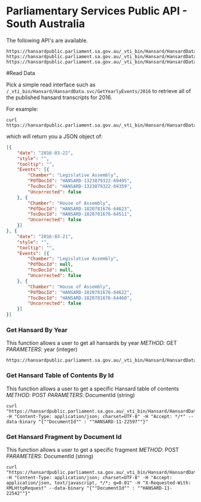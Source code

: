 # Parliamentary Services Public API - South Australia #

The following API's are available.

```
https://hansardpublic.parliament.sa.gov.au/_vti_bin/Hansard/HansardData.svc/GetYearlyEvents
https://hansardpublic.parliament.sa.gov.au/_vti_bin/Hansard/HansardData.svc/GetByDate
https://hansardpublic.parliament.sa.gov.au/_vti_bin/Hansard/HansardData.svc/GetFragmentHtml
```

#Read Data

Pick a simple read interface such as ```/_vti_bin/Hansard/HansardData.svc/GetYearlyEvents/2016``` to retrieve all of the published hansard transcripts for 2016.

For example:
```
curl https://hansardpublic.parliament.sa.gov.au/_vti_bin/Hansard/HansardData.svc/GetYearlyEvents/2016
```
which will return you a JSON object of:
```json
[{
	"date": "2016-03-22",
	"style": "",
	"tooltip": "",
	"Events": [{
		"Chamber": "Legislative Assembly",
		"PdfDocId": "HANSARD-1323879322-69495",
		"TocDocId": "HANSARD-1323879322-69359",
		"Uncorrected": false
	}, {
		"Chamber": "House of Assembly",
		"PdfDocId": "HANSARD-1820781676-64623",
		"TocDocId": "HANSARD-1820781676-64511",
		"Uncorrected": false
	}]
}, {
	"date": "2016-03-21",
	"style": "",
	"tooltip": "",
	"Events": [{
		"Chamber": "Legislative Assembly",
		"PdfDocId": null,
		"TocDocId": null,
		"Uncorrected": false
	}, {
		"Chamber": "House of Assembly",
		"PdfDocId": "HANSARD-1820781676-64622",
		"TocDocId": "HANSARD-1820781676-64460",
		"Uncorrected": false
	}]
}]
```

### Get Hansard By Year
This function allows a user to get all hansards by year
*METHOD*: GET
*PARAMETERS*: year (integer)
```
https://hansardpublic.parliament.sa.gov.au/_vti_bin/Hansard/HansardData.svc/GetYearlyEvents/{year}
```
### Get Hansard Table of Contents By Id
This function allows a user to get a specific Hansard table of contents
*METHOD*: POST
*PARAMETERS*: DocumentId (string)
```
curl "https://hansardpublic.parliament.sa.gov.au/_vti_bin/Hansard/HansardData.svc/GetByDate" -H "Content-Type: application/json; charset=UTF-8" -H "Accept: */*" --data-binary "{""DocumentId"" : ""HANSARD-11-22597""}"
```
### Get Hansard Fragment by Document Id
This function allows a user to get a specific fragment
*METHOD*: POST
*PARAMETERS*: DocumentId (string)
```
curl "https://hansardpublic.parliament.sa.gov.au/_vti_bin/Hansard/HansardData.svc/GetFragmentHtml" -H "Content-Type: application/json; charset=UTF-8" -H "Accept: application/json, text/javascript, */*; q=0.01" -H "X-Requested-With: XMLHttpRequest" --data-binary "{""DocumentId"" : ""HANSARD-11-22542""}"
```